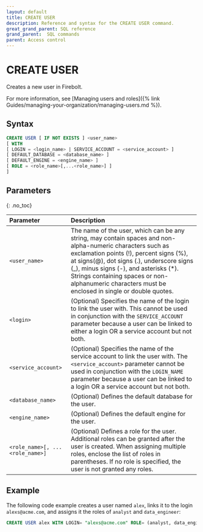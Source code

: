 ```yaml
---
layout: default
title: CREATE USER
description: Reference and syntax for the CREATE USER command.
great_grand_parent: SQL reference
grand_parent:  SQL commands
parent: Access control
---
```


# CREATE USER
Creates a new user in Firebolt.

For more information, see [Managing users and roles]({% link Guides/managing-your-organization/managing-users.md %}).

## Syntax

```sql
CREATE USER [ IF NOT EXISTS ] <user_name>  
[ WITH 
[ LOGIN = <login_name> | SERVICE_ACCOUNT = <service_account> ]
[ DEFAULT_DATABASE = <database_name> ]
[ DEFAULT_ENGINE = <engine_name> ]
[ ROLE = <role_name>[,...<role_name>] ]
]
```

## Parameters 
{: .no_toc} 

| Parameter  | Description |
| :--------- | :---------- |
| `<user_name>`                              | The name of the user, which can be any string, may contain spaces and non-alpha-numeric characters such as exclamation points (!), percent signs (%), at signs(@), dot signs (.), underscore signs (_), minus signs (-), and asterisks (*). Strings containing spaces or non-alphanumeric characters must be enclosed in single or double quotes.  |
| `<login>` | (Optional) Specifies the name of the login to link the user with. This cannot be used in conjunction with the `SERVICE_ACCOUNT` parameter because a user can be linked to either a login OR a service account but not both. |
| `<service_account>` | (Optional) Specifies the name of the service account to link the user with. The `<service_account>` parameter cannot be used in conjunction with the `LOGIN_NAME` parameter because a user can be linked to a login OR a service account but not both. |
| `<database_name>`                      | (Optional) Defines the default database for the user. |
| `<engine_name>` | (Optional) Defines the default engine for the user. |
| `<role_name>[, ...<role_name>]` | (Optional) Defines a role for the user. Additional roles can be granted after the user is created. When assigning multiple roles, enclose the list of roles in parentheses. If no role is specified, the user is not granted any roles. |

## Example

The following code example creates a user named `alex`, links it to the login `alexs@acme.com`, and assigns it the roles of `analyst` and `data_engineer`:

```sql
CREATE USER alex WITH LOGIN= "alexs@acme.com" ROLE= (analyst, data_engineer);
```
